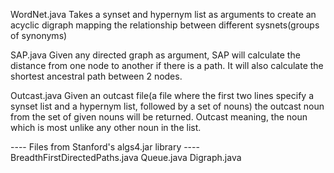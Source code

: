 WordNet.java
Takes a synset and hypernym list as arguments to create an acyclic digraph mapping the relationship between different
sysnets(groups of synonyms)

SAP.java
Given any directed graph as argument, SAP will calculate the distance from one node to another if there is a path.
It will also calculate the shortest ancestral path between 2 nodes.

Outcast.java
Given an outcast file(a file where the first two lines specify a synset list and a hypernym list, followed by a set of nouns)
the outcast noun from the set of given nouns will be returned.  Outcast meaning, the noun which is most unlike any other noun in
the list.

---- Files from Stanford's algs4.jar library ----
BreadthFirstDirectedPaths.java
Queue.java
Digraph.java